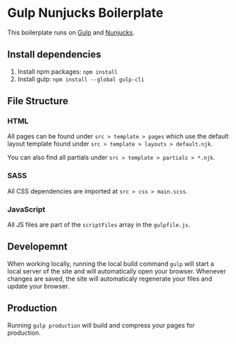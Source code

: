 # Gulp Nunjucks Boilerplate
This boilerplate runs on [Gulp](http://gulpjs.com/) and [Nunjucks](https://mozilla.github.io/nunjucks/).

## Install dependencies
1. Install npm packages: ```npm install```
2. Install gulp: ```npm install --global gulp-cli```

## File Structure

### HTML
All pages can be found under ```src > template > pages``` which use the default layout template found under ```src > template > layouts > default.njk```.

You can also find all partials under ```src > template > partials > *.njk```.

### SASS
All CSS dependencies are imported at ```src > css > main.scss```.

### JavaScript
All JS files are part of the ```scriptFiles``` array in the ```gulpfile.js```.

## Developemnt
When working locally, running the local build command ```gulp``` will start a local server of the site and will automatically open your browser. Whenever changes are saved, the site will automaticaly regenerate your files and update your browser.

## Production
Running ```gulp production``` will build and compress your pages for production.